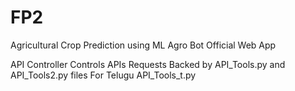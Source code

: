 # FP2
Agricultural Crop Prediction using ML 
Agro Bot
Official Web App

API Controller Controls APIs Requests
Backed by API_Tools.py and API_Tools2.py files
For Telugu API_Tools_t.py